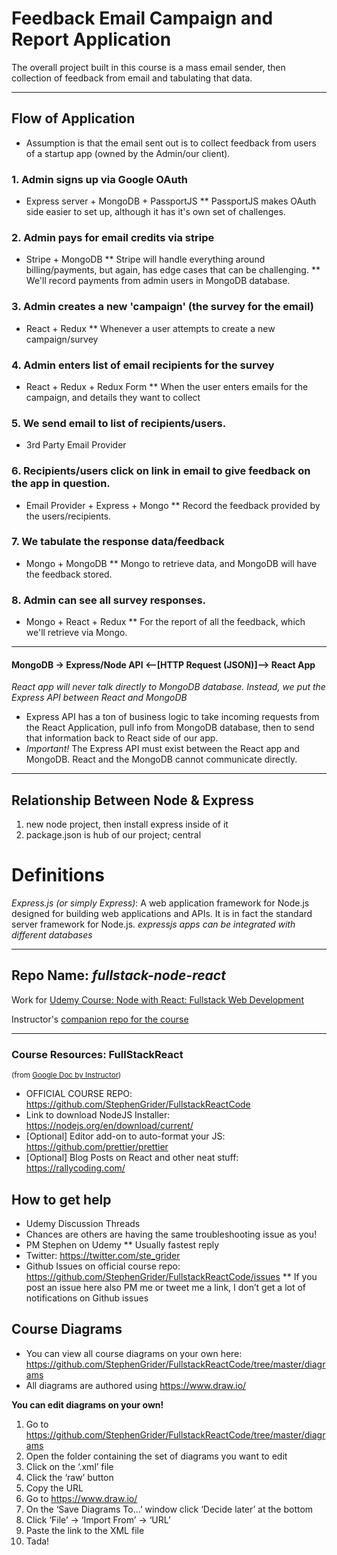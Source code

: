 # Feedback Email Campaign and Report Application

The overall project built in this course is a mass email sender, then collection of feedback from email and tabulating that data. 

---

## Flow of Application
- Assumption is that the email sent out is to collect feedback from users of a startup app (owned by the Admin/our client).

### 1. Admin signs up via Google OAuth
* Express server + MongoDB + PassportJS
** PassportJS makes OAuth side easier to set up, although it has it's own set of challenges.

### 2. Admin pays for email credits via stripe
* Stripe + MongoDB
** Stripe will handle everything around billing/payments, but again, has edge cases that can be challenging.
** We'll record payments from admin users in MongoDB database.

### 3. Admin creates a new 'campaign' (the survey for the email)
* React + Redux
** Whenever a user attempts to create a new campaign/survey 

### 4. Admin enters list of email recipients for the survey
* React + Redux + Redux Form
** When the user enters emails for the campaign, and details they want to collect

### 5. We send email to list of recipients/users.
* 3rd Party Email Provider

### 6. Recipients/users click on link in email to give feedback on the app in question.
* Email Provider + Express + Mongo
** Record the feedback provided by the users/recipients. 

### 7. We tabulate the response data/feedback
* Mongo + MongoDB
** Mongo to retrieve data, and MongoDB will have the feedback stored. 

### 8. Admin can see all survey responses.
* Mongo + React + Redux
** For the report of all the feedback, which we'll retrieve via Mongo.

---

#### MongoDB -> Express/Node API <--[HTTP Request (JSON)]--> React App

*React app will never talk directly to MongoDB database. Instead, we put the _Express API_ between React and MongoDB*
* Express API has a ton of business logic to take incoming requests from the React Application, pull info from MongoDB database, then to send that information back to React side of our app.
* *_Important!_* The Express API must exist between the React app and MongoDB. React and the MongoDB cannot communicate directly. 


---

## Relationship Between Node & Express
1. new node project, then install express inside of it
2. package.json is hub of our project; central


# Definitions

*Express.js (or simply Express)*: A web application framework for Node.js designed for building web applications and APIs. It is in fact the standard server framework for Node.js. _expressjs apps can be integrated with different databases_

---

## Repo Name: _fullstack-node-react_

Work for [Udemy Course: Node with React: Fullstack Web Development](https://www.udemy.com/node-with-react-fullstack-web-development/learn/v4/overview)

Instructor's [companion repo for the course](https://github.com/StephenGrider/FullstackReactCode)

---

### Course Resources: FullStackReact
<sup>(from [Google Doc by Instructor](https://docs.google.com/document/d/1yZ5sM5xTIxcv0LqMyj__vOWIXRri4TH_3lMu1qPBQjA/edit?ts=5a1cf79e#heading=h.kk1966kbedef))</sup>

* OFFICIAL COURSE REPO: https://github.com/StephenGrider/FullstackReactCode
* Link to download NodeJS Installer: https://nodejs.org/en/download/current/
* [Optional] Editor add-on to auto-format your JS: https://github.com/prettier/prettier
* [Optional] Blog Posts on React and other neat stuff: https://rallycoding.com/

## How to get help
* Udemy Discussion Threads
* Chances are others are having the same troubleshooting issue as you!
* PM Stephen on Udemy
** Usually fastest reply
* Twitter: https://twitter.com/ste_grider
* Github Issues on official course repo: https://github.com/StephenGrider/FullstackReactCode/issues
** If you post an issue here also PM me or tweet me a link, I don’t get a lot of notifications on Github issues

## Course Diagrams
* You can view all course diagrams on your own here: https://github.com/StephenGrider/FullstackReactCode/tree/master/diagrams
* All diagrams are authored using https://www.draw.io/

**You can edit diagrams on your own!**

1. Go to https://github.com/StephenGrider/FullstackReactCode/tree/master/diagrams
2. Open the folder containing the set of diagrams you want to edit
3. Click on the ‘.xml’ file
4. Click the ‘raw’ button
5. Copy the URL
6. Go to https://www.draw.io/
7. On the ‘Save Diagrams To…’ window click ‘Decide later’ at the bottom
8. Click ‘File’ -> ‘Import From’ -> ‘URL’
9. Paste the link to the XML file
10. Tada!
